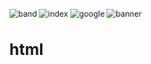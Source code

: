 ![band](https://user-images.githubusercontent.com/84983719/162168684-58e0254d-7fe1-45ce-819f-233b62a0476e.JPG)
![index](https://user-images.githubusercontent.com/84983719/162168791-3751b6cf-426f-4b89-b957-f1ef2dbfdff7.JPG)
![google](https://user-images.githubusercontent.com/84983719/162168891-a78a4b04-fbe6-475e-b68b-3a726cc7994e.JPG)
![banner](https://user-images.githubusercontent.com/84983719/162168984-f951bc04-da04-4da9-9895-5593767db8a2.JPG)
# html

